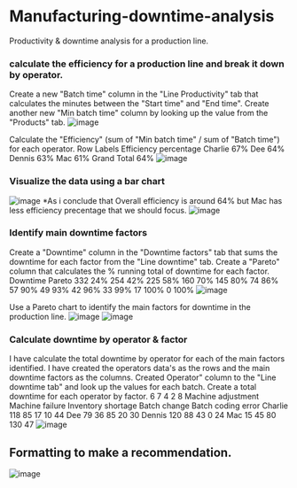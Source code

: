 # Manufacturing-downtime-analysis
Productivity &amp; downtime analysis for a production line.
### calculate the efficiency for a production line and break it down by operator.
Create a new "Batch time" column in the "Line Productivity" tab that calculates the minutes between the "Start time" and "End time".
Create another new "Min batch time" column by looking up the value from the "Products" tab.
![image](https://github.com/user-attachments/assets/0e62cd2e-388f-408f-bfa3-f56bb3068a93)

Calculate the "Efficiency" (sum of "Min batch time" / sum of "Batch time") for each operator.
Row Labels	Efficiency percentage
Charlie	67%
Dee	64%
Dennis	63%
Mac	61%
Grand Total	64%
![image](https://github.com/user-attachments/assets/1fcef8ea-2c37-4e12-8e71-32bd31a5edf3)
### Visualize the data using a bar chart
![image](https://github.com/user-attachments/assets/88800933-22d2-4a7c-b3ee-e00f55406103)
*As i conclude that Overall efficiency is around 64% 
but Mac has less efficiency precentage that we should focus.
![image](https://github.com/user-attachments/assets/505233ec-72eb-4469-96f9-0547c19d76d8)
### Identify main downtime factors
Create a "Downtime" column in the "Downtime factors" tab that sums the downtime for each factor from the "Line downtime" tab.
Create a "Pareto" column that calculates the % running total of downtime for each factor.
Downtime	Pareto
332	24%
254	42%
225	58%
160	70%
145	80%
74	86%
57	90%
49	93%
42	96%
33	99%
17	100%
0	100%
![image](https://github.com/user-attachments/assets/85704888-0166-4f62-9519-ba4273f074df)

Use a Pareto chart to identify the main factors for downtime in the production line.
![image](https://github.com/user-attachments/assets/b5e06857-8081-42f1-95ca-caa0a141451a)
![image](https://github.com/user-attachments/assets/652fc623-10c9-49e8-b741-0d70374b7bd2)

### Calculate downtime by operator & factor
I have calculate the total downtime by operator for each of the main factors identified.
I have created the operators data's as the rows and the main downtime factors as the columns.
Created Operator" column to the "Line downtime tab" and look up the values for each batch.
Create a total downtime for each operator by factor.
	6	7	4	2	8
	Machine adjustment	Machine failure	Inventory shortage	Batch change	Batch coding error
Charlie	118	85	17	10	44
Dee	79	36	85	20	30
Dennis	120	88	43	0	24
Mac	15	45	80	130	47
![image](https://github.com/user-attachments/assets/c16f7260-9daf-4b29-88eb-a2d26c8a145e)

## Formatting to make a recommendation.
![image](https://github.com/user-attachments/assets/3f0f233a-ac39-4092-a55d-ee30b80e6f26)


